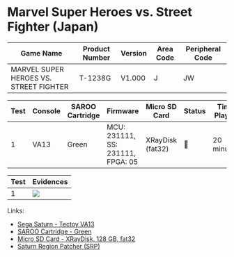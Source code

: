 # Marvel Super Heroes vs. Street Fighter (Japan)

| Game Name                              | Product Number | Version | Area Code | Peripheral Code |
| -------------------------------------- | -------------- | ------- | --------- | --------------- |
| MARVEL SUPER HEROES VS. STREET FIGHTER | T-1238G        | V1.000  | J         | JW              |

| Test | Console | SAROO Cartridge | Firmware                          | Micro SD Card    | Status | Time Played |
| ---- | ------- | --------------- | --------------------------------- | ---------------- | ------ | ----------- |
| 1    | VA13    | Green           | MCU: 231111, SS: 231111, FPGA: 05 | XRayDisk (fat32) | :100:  | 20 minutes  |

| Test | Evidences                                                                                        |
| ---- | ------------------------------------------------------------------------------------------------ |
| 1    | [![](https://img.youtube.com/vi/BjaPr4LqpFY/0.jpg)](https://www.youtube.com/watch?v=BjaPr4LqpFY) |

Links:

- [Sega Saturn - Tectoy VA13](../../../Info/Consoles/VA13/README.md)
- [SAROO Cartridge - Green](../../../Info/Cartridges/RetroGameParadiseStore/1.32F/README.md)
- [Micro SD Card - XRayDisk, 128 GB, fat32](../../../Info/SdCards/XRayDisk/128GB/fat32/README.md)
- [Saturn Region Patcher (SRP)](https://segaxtreme.net/resources/saturn-region-patcher.81/download)
